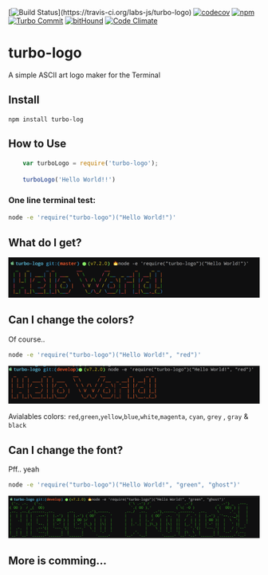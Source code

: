 [![Build Status](https://travis-ci.org/labs-js/turbo-logo.svg?)](https://travis-ci.org/labs-js/turbo-logo)
[![codecov](https://codecov.io/gh/labs-js/turbo-logo/branch/develop/graph/badge.svg)](https://codecov.io/gh/labs-js/turbo-logo)
[![npm](https://img.shields.io/npm/v/turbo-logo.svg?style=flat)](https://www.npmjs.com/package/turbo-logo)
[![Turbo Commit](https://img.shields.io/badge/Turbo_Commit-on-3DD1F2.svg)](https://github.com/labs-js/turbo-git/blob/master/CONVENTION.md)
[![bitHound](https://www.bithound.io/github/labs-js/turbo-logo/badges/score.svg)](https://www.bithound.io/github/labs-js/turbo-logo)
[![Code Climate](https://codeclimate.com/github/labs-js/turbo-commit/badges/gpa.svg)](https://codeclimate.com/github/labs-js/turbo-logo)

# turbo-logo

A simple ASCII art logo maker for the Terminal

## Install

```
npm install turbo-log
```

## How to Use


```javascript
    var turboLogo = require('turbo-logo');

    turboLogo('Hello World!!')
```

### One line terminal test:

```bash
node -e 'require("turbo-logo")("Hello World!")'
```

## What do I get?

<img alt="Screenshot" src="assests/screenshot.png"/>

## Can I change the colors?

Of course..

```bash
node -e 'require("turbo-logo")("Hello World!", "red")'
```

<img alt="Screenshot2" src="assests/screenshot2.png"/>

Avialables colors: `red`,`green`,`yellow`,`blue`,`white`,`magenta`, `cyan`, `grey` , `gray` & `black`


## Can I change the font?

Pff.. yeah

```bash
node -e 'require("turbo-logo")("Hello World!", "green", "ghost")'
```
<img alt="Screenshot3" src="assests/screenshot3.png"/>

## More is comming...
